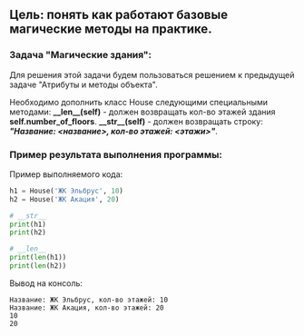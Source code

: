## Цель: понять как работают базовые магические методы на практике.

### Задача "Магические здания":
Для решения этой задачи будем пользоваться решением к предыдущей задаче "Атрибуты и методы объекта".

Необходимо дополнить класс House следующими специальными методами:
**\_\_len__(self)** - должен возвращать кол-во этажей здания **self.number_of_floors**.
**\_\_str__(self)** - должен возвращать строку: ***"Название: <название>, кол-во этажей: <этажи>"***.

### Пример результата выполнения программы:
Пример выполняемого кода:
```python
h1 = House('ЖК Эльбрус', 10)
h2 = House('ЖК Акация', 20)

# __str__
print(h1)
print(h2)

# __len__
print(len(h1))
print(len(h2))
```
Вывод на консоль:
```
Название: ЖК Эльбрус, кол-во этажей: 10
Название: ЖК Акация, кол-во этажей: 20
10
20
```